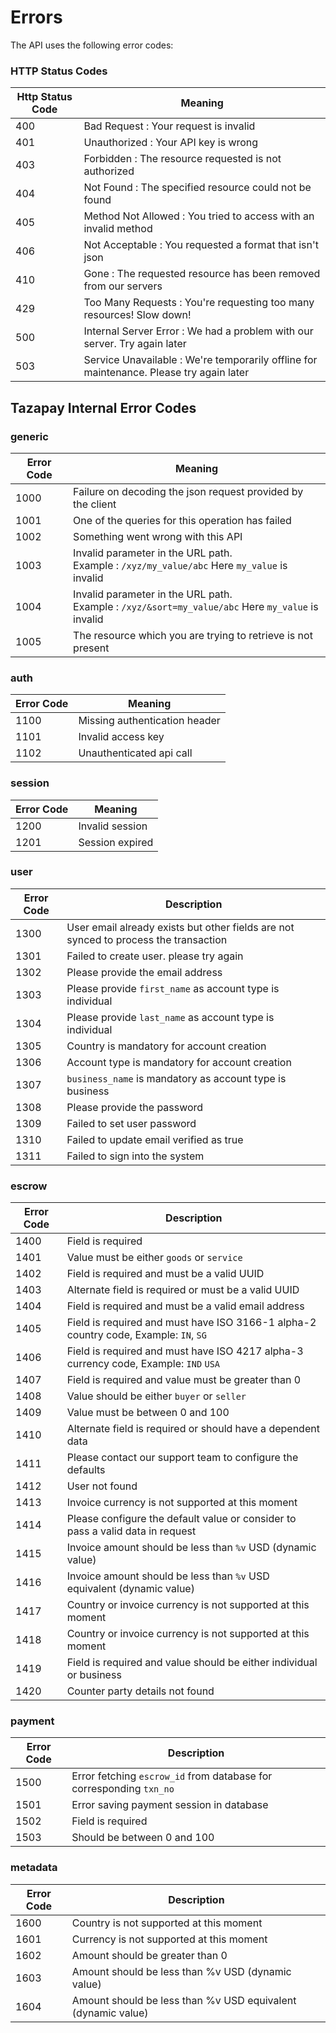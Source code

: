 # Errors

The API uses the following error codes:

### HTTP Status Codes
Http Status Code | Meaning
---------------- | -------------------------------------------------------------------------------------------
400 	   	 | Bad Request		 : Your request is invalid
401        	 | Unauthorized		 : Your API key is wrong
403 	   	 | Forbidden 		 : The resource requested is not authorized
404 	  	 | Not Found  		 : The specified resource could not be found
405 	 	 | Method Not Allowed  	 : You tried to access with an invalid method
406 	   	 | Not Acceptable        : You requested a format that isn't json
410 	   	 | Gone 		 : The requested resource has been removed from our servers
429 	  	 | Too Many Requests  	 : You're requesting too many resources! Slow down!
500 	  	 | Internal Server Error : We had a problem with our server. Try again later
503 	  	 | Service Unavailable	 : We're temporarily offline for maintenance. Please try again later

## Tazapay Internal Error Codes
### generic
Error Code | Meaning
---------- | -------------------------------------------------------------------------------------------
1000	   | Failure on decoding the json request provided by the client
1001       | One of the queries for this operation has failed
1002       | Something went wrong with this API
1003       | Invalid parameter in the URL path.</br> Example : `/xyz/my_value/abc` Here `my_value` is invalid
1004       | Invalid parameter in the URL path.</br> Example : `/xyz/&sort=my_value/abc` Here `my_value` is invalid
1005       | The resource which you are trying to retrieve is not present

### auth
Error Code | Meaning
-----------|-----------------
1100       | Missing authentication header
1101       | Invalid access key
1102       | Unauthenticated api call

### session
Error Code | Meaning
-----------|-----------------
1200       | Invalid session
1201       | Session expired

### user
Error Code  | Description
------------|-------------
1300        | User email already exists but other fields are not synced to process the transaction
1301        | Failed to create user. please try again
1302        | Please provide the email address
1303        | Please provide `first_name` as account type is individual
1304        | Please provide `last_name` as account type is individual
1305        | Country is mandatory for account creation
1306        | Account type is mandatory for account creation
1307        | `business_name` is mandatory as account type is business
1308        | Please provide the password
1309        | Failed to set user password
1310        | Failed to update email verified as true
1311        | Failed to sign into the system

### escrow
Error Code  | Description
------------|-------------
1400        | Field is required
1401        | Value must be either `goods` or `service`
1402        | Field is required and must be a valid UUID
1403        | Alternate field is required or must be a valid UUID
1404        | Field is required and must be a valid email address
1405        | Field is required and must have ISO 3166-1 alpha-2 country code, Example: `IN`, `SG`
1406        | Field is required and must have ISO 4217 alpha-3 currency code, Example: `IND` `USA`
1407        | Field is required and value must be greater than 0
1408        | Value should be either `buyer` or `seller`
1409        | Value must be between 0 and 100
1410        | Alternate field is required or should have a dependent data
1411        | Please contact our support team to configure the defaults
1412        | User not found
1413        | Invoice currency is not supported at this moment
1414        | Please configure the default value or consider to pass a valid data in request
1415        | Invoice amount should be less than `%v` USD (dynamic value)
1416        | Invoice amount should be less than `%v` USD equivalent (dynamic value)
1417        | Country or invoice currency is not supported at this moment
1418        | Country or invoice currency is not supported at this moment
1419        | Field is required and value should be either individual or business
1420        | Counter party details not found

### payment
Error Code  | Description
------------|-------------
1500        | Error fetching `escrow_id` from database for corresponding `txn_no`
1501        | Error saving payment session in database
1502        | Field is required
1503        | Should be between 0 and 100

### metadata
Error Code  | Description
------------|-------------
1600        | Country is not supported at this moment
1601        | Currency is not supported at this moment
1602        | Amount should be greater than 0
1603	    | Amount should be less than %v USD (dynamic value)
1604        | Amount should be less than %v USD equivalent (dynamic value)

